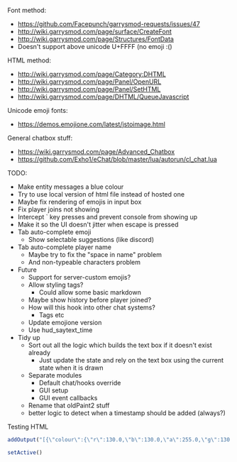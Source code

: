 Font method:
* https://github.com/Facepunch/garrysmod-requests/issues/47
* http://wiki.garrysmod.com/page/surface/CreateFont
* http://wiki.garrysmod.com/page/Structures/FontData
* Doesn't support above unicode U+FFFF (no emoji :()



HTML method:
* http://wiki.garrysmod.com/page/Category:DHTML
* http://wiki.garrysmod.com/page/Panel/OpenURL
* http://wiki.garrysmod.com/page/Panel/SetHTML
* http://wiki.garrysmod.com/page/DHTML/QueueJavascript

Unicode emoji fonts:
* https://demos.emojione.com/latest/jstoimage.html



General chatbox stuff:
* https://wiki.garrysmod.com/page/Advanced_Chatbox
* https://github.com/Exho1/eChat/blob/master/lua/autorun/cl_chat.lua


TODO: 
* Make entity messages a blue colour
* Try to use local version of html file instead of hosted one
* Maybe fix rendering of emojis in input box
* Fix player joins not showing
* Intercept ` key presses and prevent console from showing up
* Make it so the UI doesn't jitter when escape is pressed
* Tab auto-complete emoji
    * Show selectable suggestions (like discord)
* Tab auto-complete player name
    * Maybe try to fix the "space in name" problem
    * And non-typeable characters problem
* Future
    * Support for server-custom emojis?
    * Allow styling tags?
        * Could allow some basic markdown
    * Maybe show history before player joined?
    * How will this hook into other chat systems?
        * Tags etc
    * Update emojione version
    * Use hud_saytext_time
* Tidy up
    * Sort out all the logic which builds the text box if it doesn't exist already
        * Just update the state and rely on the text box using the current state when it is drawn
    * Separate modules
        * Default chat/hooks override
        * GUI setup
        * GUI event callbacks
    * Rename that oldPaint2 stuff
    * better logic to detect when a timestamp should be added (always?)


Testing HTML
```javascript
addOutput("[{\"colour\":{\"r\":130.0,\"b\":130.0,\"a\":255.0,\"g\":130.0},\"text\":\"[12:30:22] \"},{\"colour\":{\"r\":0.0,\"b\":0.0,\"a\":255.0,\"g\":200.0},\"text\":\"Badger\"},{\"colour\":{\"r\":0.0,\"b\":255.0,\"a\":255.0,\"g\":255.0},\"text\":\": lenny2\"}]")

setActive()
```